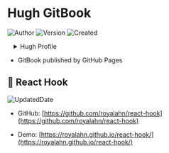 # Hugh GitBook

![Author](https://img.shields.io/badge/Author-Hugh_Ahn-blue.svg?style=plastic&logo=ActiGraph&logoColor=white)  ![Version](https://img.shields.io/badge/version-1.0.0-0b90a8.svg?style=plastic&logo=SemVer&logoColor=white)  ![Created](https://img.shields.io/badge/Created_Date-2021--07--08-red.svg?style=plastic&logo=Coursera&logoColor=white)

<details style="margin-left: 14px">
<summary>Hugh Profile</summary>
<p style="border: 1px solid #f0f0f0; padding: 10px; text-align: center">
<img src="assets/images/hugh.ahn.jpg" alt="Hugh Ahn Profile" style="max-width: 480px;" />
</p>
</details>

- GitBook published by GitHub Pages

## 🍌 React Hook

![UpdatedDate](https://img.shields.io/badge/Updated_Date-2021--07--08-red.svg?style=plastic&logo=Cachet&logoColor=white)

- GitHub: [https://github.com/royalahn/react-hook](https://github.com/royalahn/react-hook)

- Demo: [https://royalahn.github.io/react-hook/](https://royalahn.github.io/react-hook/)
